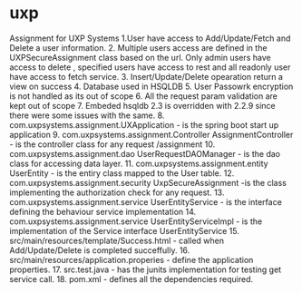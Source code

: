 # uxp
Assignment for UXP Systems
1.User have access to Add/Update/Fetch and Delete a user information.
2. Multiple users access are defined in the UXPSecureAssignment class based on the url. Only admin users have access to delete ,
specified users have access to rest and all readonly user have access to fetch service.
3. Insert/Update/Delete opearation return a view on success
4. Database used in HSQLDB
5. User Passowrk encryption is not handled as its out of scope
6. All the request param validation are kept out of scope
7. Embeded hsqldb 2.3 is overridden with 2.2.9 since there were some issues with the same.
8. com.uxpsystems.assignment.UXApplication - is the spring boot start up application
9. com.uxpsystems.assignment.Controller AssignmentController - is the controller class for any request /assignment 
10. com.uxpsystems.assignment.dao UserRequestDAOManager - is the dao class for accessing data layer.
11. com.uxpsystems.assignment.entity UserEntity - is the entiry class mapped to the User table.
12. com.uxpsystems.assignment.security UxpSecureAssignment -is the class implementing the authorization check for any request.
13. com.uxpsystems.assignment.service UserEntityService - is the interface defining the behaviour service implementation
14. com.uxpsystems.assignment.service UserEntityServiceImpl - is the implementation of the Service interface UserEntityService
15. src/main/resources/template/Success.html - called when Add/Update/Delete is completed succeffully.
16. src/main/resources/application.properies - define the application properties.
17. src.test.java - has the junits implementation for testing get service call.
18. pom.xml - defines all the dependencies required.
